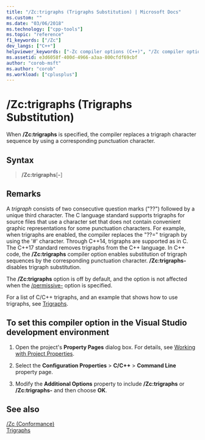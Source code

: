 ```yaml
---
title: "/Zc:trigraphs (Trigraphs Substitution) | Microsoft Docs"
ms.custom: ""
ms.date: "03/06/2018"
ms.technology: ["cpp-tools"]
ms.topic: "reference"
f1_keywords: ["/Zc"]
dev_langs: ["C++"]
helpviewer_keywords: ["-Zc compiler options (C++)", "/Zc compiler options (C++)", "Conformance compiler options", "Zc compiler options (C++)"]
ms.assetid: e3d6058f-400d-4966-a3aa-800cfdf69cbf
author: "corob-msft"
ms.author: "corob"
ms.workload: ["cplusplus"]
---
```

# /Zc:trigraphs (Trigraphs Substitution)

When **/Zc:trigraphs** is specified, the compiler replaces a trigraph character sequence by using a corresponding punctuation character.

## Syntax

> **/Zc:trigraphs**[**-**]  

## Remarks

A *trigraph* consists of two consecutive question marks ("??") followed by a unique third character. The C language standard supports trigraphs for source files that use a character set that does not contain convenient graphic representations for some punctuation characters. For example, when trigraphs are enabled, the compiler replaces the "??=" trigraph by using the '#' character. Through C++14, trigraphs are supported as in C. The C++17 standard removes trigraphs from the C++ language. In C++ code, the **/Zc:trigraphs** compiler option enables substitution of trigraph sequences by the corresponding punctuation character. **/Zc:trigraphs-** disables trigraph substitution.

The **/Zc:trigraphs** option is off by default, and the option is not affected when the [/permissive-](permissive-standards-conformance.md) option is specified.

For a list of C/C++ trigraphs, and an example that shows how to use trigraphs, see [Trigraphs](../../c-language/trigraphs.md).

## To set this compiler option in the Visual Studio development environment

1. Open the project's **Property Pages** dialog box. For details, see [Working with Project Properties](../../ide/working-with-project-properties.md).

1. Select the **Configuration Properties** > **C/C++** > **Command Line** property page.

1. Modify the **Additional Options** property to include **/Zc:trigraphs** or **/Zc:trigraphs-** and then choose **OK**.

## See also

[/Zc (Conformance)](../../build/reference/zc-conformance.md)<br/>
[Trigraphs](../../c-language/trigraphs.md)<br/>
